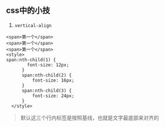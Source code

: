 ## css中的小技

1. `vertical-align`

  ```
  <span>第一个</span>
  <span>第一个</span>
  <span>第一个</span>
  <style>
  span:nth-child(1) {
		  font-size: 12px;
		}
		span:nth-child(2) {
			font-size: 16px;
		}
		span:nth-child(3) {
			font-size: 24px;
		}
	</style>
```

> 默认这三个行内标签是按照基线，也就是文字最底部来对齐的
